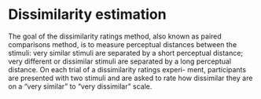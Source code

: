 # Dissimilarity estimation

The goal of the dissimilarity ratings method, also known as paired comparisons method, is to measure perceptual distances between the stimuli: very similar stimuli are separated by a short perceptual distance; very different or dissimilar stimuli are separated by a long perceptual distance. On each trial of a dissimilarity ratings experi- ment, participants are presented with two stimuli and are asked to rate how dissimilar they are on a “very similar” to “very dissimilar” scale.


